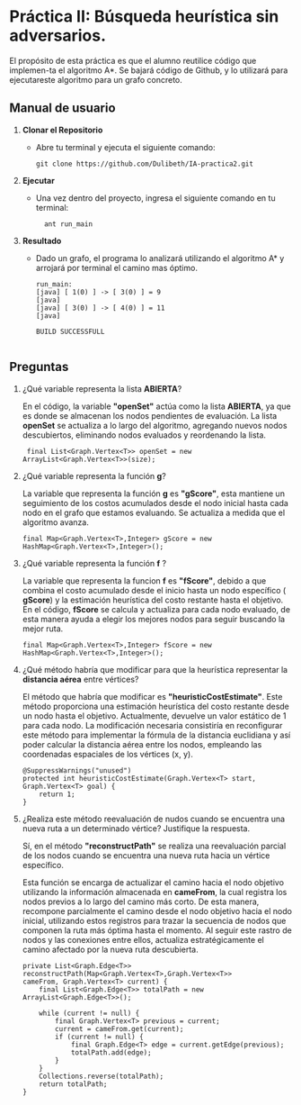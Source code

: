 # Práctica II: Búsqueda heurística sin adversarios.

El propósito de esta práctica es que el alumno reutilice código que implemen-ta el algoritmo A*. Se bajará código de Github, y lo utilizará para ejecutareste algoritmo para un grafo concreto.

## Manual de usuario

1. **Clonar el Repositorio**
   - Abre tu terminal y ejecuta el siguiente comando:
   
     ```
     git clone https://github.com/Dulibeth/IA-practica2.git
     ```
2. **Ejecutar**
    - Una vez dentro del proyecto, ingresa el siguiente comando en tu terminal:
    
      ```
        ant run_main
      ```
3. **Resultado**
    - Dado un grafo, el programa lo analizará utilizando el algoritmo A* y arrojará por terminal el camino mas óptimo.
    
      ```
      run_main:
      [java] [ 1(0) ] -> [ 3(0) ] = 9
      [java]
      [java] [ 3(0) ] -> [ 4(0) ] = 11
      [java]

      BUILD SUCCESSFULL
       
      ```
    
## Preguntas

1. ¿Qué variable representa la lista **ABIERTA**?
    
    En el código, la variable **"openSet"** actúa como la lista **ABIERTA**, ya que es donde se almacenan los nodos pendientes de evaluación. La lista **openSet** se actualiza a lo largo del algoritmo, agregando nuevos nodos descubiertos, eliminando nodos evaluados y reordenando la lista.

    ```
     final List<Graph.Vertex<T>> openSet = new ArrayList<Graph.Vertex<T>>(size);
    ```
2. ¿Qué variable representa la función **g**?

     La variable que representa la función **g** es **"gScore"**, esta mantiene un seguimiento de los costos acumulados desde el nodo inicial hasta cada nodo en el grafo que estamos evaluando. Se actualiza a medida que el algoritmo avanza.

    ```
    final Map<Graph.Vertex<T>,Integer> gScore = new HashMap<Graph.Vertex<T>,Integer>();
    ```
3. ¿Qué variable representa la función **f** ?  

    La variable que representa la funcion **f** es **"fScore"**, debido a que combina el costo acumulado desde el inicio hasta un nodo específico ( **gScore**) y la estimación heurística del costo restante hasta el objetivo. En el código, **fScore** se calcula y actualiza para cada nodo evaluado, de esta manera ayuda a elegir los mejores nodos para seguir buscando la mejor ruta.

    ```
    final Map<Graph.Vertex<T>,Integer> fScore = new HashMap<Graph.Vertex<T>,Integer>();
    ```
4. ¿Qué método habría que modificar para que la heurística representar la **distancia aérea** entre vértices?

    El método que habría que modificar es **"heuristicCostEstimate"**. Este método proporciona una estimación heurística del costo restante desde un nodo hasta el objetivo. Actualmente, devuelve un valor estático de 1 para cada nodo. La modificación necesaria consistiría en reconfigurar este método para implementar la fórmula de la distancia euclidiana y así poder calcular la distancia aérea entre los nodos, empleando las coordenadas espaciales de los vértices (x, y).

    ```
    @SuppressWarnings("unused") 
    protected int heuristicCostEstimate(Graph.Vertex<T> start, Graph.Vertex<T> goal) {
        return 1;
    }
    ```

5. ¿Realiza este método reevaluación de nudos cuando se encuentra una nueva ruta a un determinado vértice? Justifique la respuesta.

    Sí, en el método **"reconstructPath"** se realiza una reevaluación parcial de los nodos cuando se encuentra una nueva ruta hacia un vértice específico. 
    
    Esta función se encarga de actualizar el camino hacia el nodo objetivo utilizando la información almacenada en **cameFrom**, la cual registra los nodos previos a lo largo del camino más corto. De esta manera, recompone parcialmente el camino desde el nodo objetivo hacia el nodo inicial, utilizando estos registros para trazar la secuencia de nodos que componen la ruta más óptima hasta el momento. Al seguir este rastro de nodos y las conexiones entre ellos, actualiza estratégicamente el camino afectado por la nueva ruta descubierta. 

    ```
    private List<Graph.Edge<T>> reconstructPath(Map<Graph.Vertex<T>,Graph.Vertex<T>>       cameFrom, Graph.Vertex<T> current) {
        final List<Graph.Edge<T>> totalPath = new ArrayList<Graph.Edge<T>>();

        while (current != null) {
            final Graph.Vertex<T> previous = current;
            current = cameFrom.get(current);
            if (current != null) {
                final Graph.Edge<T> edge = current.getEdge(previous);
                totalPath.add(edge);
            }
        }
        Collections.reverse(totalPath);
        return totalPath;
    }
    
    ```